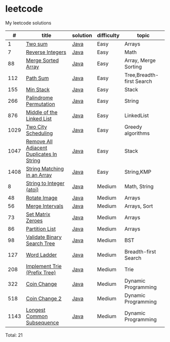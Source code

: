 # leetcode
My leetcode solutions

| #  | title | solution | difficulty | topic |
|----|-------|----------|------------|-------|
|1   |[Two sum](https://leetcode.com/problems/two-sum/)|[Java](https://github.com/AlinaKisialiova/leetcode/blob/master/src/easy/TwoSum.java)|Easy|Arrays
|7   |[Reverse Integers](https://leetcode.com/problems/reverse-integer/)|[Java](https://github.com/AlinaKisialiova/leetcode/blob/master/src/easy/ReverseInteger.java)|Easy|Math|
|88  |[Merge Sorted Array](https://leetcode.com/problems/merge-sorted-array/)|[Java](https://github.com/AlinaKisialiova/leetcode/blob/master/src/easy/MergeSortedArray.java)|Easy|Array, Merge Sorting|
|112 |[Path Sum](https://leetcode.com/problems/path-sum/)|[Java](https://github.com/AlinaKisialiova/leetcode/blob/master/src/easy/PathSum.java)|Easy|Tree,Breadth-first Search|
|155 |[Min Stack](https://leetcode.com/problems/min-stack/)|[Java](https://github.com/AlinaKisialiova/leetcode/blob/master/src/easy/MinStack.java)|Easy|Stack|
|266 |[Palindrome Permutation](https://leetcode.com/articles/palindrome-permutation/)|[Java](https://github.com/AlinaKisialiova/leetcode/blob/master/src/easy/PalindromePermutation.java)|Easy|String|
|876 |[Middle of the Linked List](https://leetcode.com/problems/middle-of-the-linked-list/)|[Java](https://github.com/AlinaKisialiova/leetcode/blob/master/src/medium/MiddleOfTheLinkedList.java)|Easy|LinkedList|
|1029|[Two City Scheduling](https://leetcode.com/problems/two-city-scheduling/)|[Java](https://github.com/AlinaKisialiova/leetcode/blob/master/src/easy/TwoCityScheduling.java)|Easy|Greedy algorithms|
|1047|[Remove All Adjacent Duplicates In String](https://leetcode.com/problems/remove-all-adjacent-duplicates-in-string/)|[Java](https://github.com/AlinaKisialiova/leetcode/blob/master/src/easy/RemoveAdjacentDuplicates.java)|Easy|Stack
|1408|[String Matching in an Array](https://leetcode.com/problems/string-matching-in-an-array)|[Java](https://github.com/AlinaKisialiova/leetcode/blob/master/src/easy/StringMatchingInArray.java)|Easy|String,KMP
|8   |[String to Integer (atoi)](https://leetcode.com/problems/string-to-integer-atoi/)|[Java](https://github.com/AlinaKisialiova/leetcode/blob/master/src/medium/StringToIntegerAtoi.java)|Medium|Math, String|
|48  |[Rotate Image](https://leetcode.com/problems/rotate-image/)|[Java](https://github.com/AlinaKisialiova/leetcode/blob/master/src/medium/RotateImage.java)|Medium|Arrays|
|56  |[Merge Intervals](https://leetcode.com/problems/merge-intervals/)|[Java](https://github.com/AlinaKisialiova/leetcode/blob/master/src/medium/MergeIntervals.java)|Medium|Arrays, Sort|
|73  |[Set Matrix Zeroes](https://leetcode.com/problems/set-matrix-zeroes/)|[Java](https://github.com/AlinaKisialiova/leetcode/blob/master/src/medium/SetMatrixZeroes.java)|Medium|Arrays|
|86  |[Partition List](https://leetcode.com/problems/partition-list/)|[Java](https://github.com/AlinaKisialiova/leetcode/blob/master/src/medium/PartitionList.java)|Medium|Arrays|
|98  |[Validate Binary Search Tree](https://leetcode.com/problems/validate-binary-search-tree/)|[Java](https://github.com/AlinaKisialiova/leetcode/blob/master/src/medium/ValidateBinarySearchTree.java)|Medium|BST|
|127 |[Word Ladder](https://leetcode.com/problems/word-ladder/)|[Java](https://github.com/AlinaKisialiova/leetcode/blob/master/src/medium/WordLadder.java)|Medium|Breadth-first Search|
|208 |[Implement Trie (Prefix Tree)](https://leetcode.com/problems/implement-trie-prefix-tree/)|[Java](https://github.com/AlinaKisialiova/leetcode/blob/master/src/medium/Trie.java)|Medium|Trie|
|322 |[Coin Change](https://leetcode.com/problems/coin-change/)|[Java](https://github.com/AlinaKisialiova/leetcode/blob/master/src/medium/CoinChange.java)|Medium|Dynamic Programming|
|518 |[Coin Change 2](https://leetcode.com/problems/coin-change-2/)|[Java](https://github.com/AlinaKisialiova/leetcode/blob/master/src/medium/CoinChange2.java)|Medium|Dynamic Programming|
|1143|[Longest Common Subsequence](https://leetcode.com/problems/longest-common-subsequence/)|[Java](https://github.com/AlinaKisialiova/leetcode/blob/master/src/medium/LongestCommonSubsequence.java)|Medium|Dynamic Programming|

Total: 21